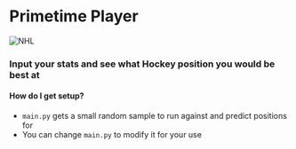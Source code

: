 # Primetime Player
![NHL](http://www.sportspool.com/hockey/images/nhl.gif)
### Input your stats and see what Hockey position you would be best at

#### How do I get setup?
- `main.py` gets a small random sample to run against and predict positions for
- You can change `main.py` to modify it for your use
